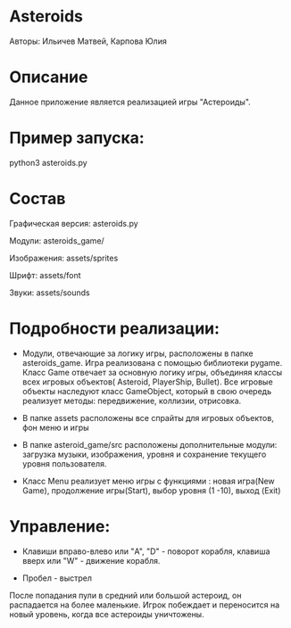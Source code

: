 # Asteroids


Авторы: Ильичев Матвей, Карпова Юлия


# Описание

Данное приложение является реализацией игры "Астероиды".

# Пример запуска:
 
python3 asteroids.py

# Состав

Графическая версия: asteroids.py

Модули: asteroids_game/

Изображения: assets/sprites

Шрифт: assets/font

Звуки: assets/sounds


# Подробности реализации:

- Модули, отвечающие за логику игры, расположены в папке asteroids_game. Игра реализована с помощью библиотеки pygame. Класс Game отвечает за основную логику игры, объединяя классы всех игровых объектов( Asteroid, PlayerShip, Bullet). Все игровые объекты наследуют класс GameObject, который в свою очередь реализует методы: передвижение, коллизии, отрисовкa.

- В папке assets расположены все спрайты для игровых объектов, фон меню и игры

- В папке asteroid_game/src расположены дополнительные модули: загрузка музыки, изображения, уровня и сохранение текущего уровня пользователя.

- Класс Menu реализует меню игры с функциями : новая игра(New Game), продолжение игры(Start), выбор уровня (1 -10), выход (Exit)

# Управление:

- Клавиши вправо-влево или "A", "D" - поворот корабля, клавиша вверх или "W" - движение корабля.

- Пробел - выстрел 

После попадания пули в средний или большой астероид, он распадается на более маленькие. Игрок побеждает и переносится на новый уровень, когда все астероиды уничтожены.

